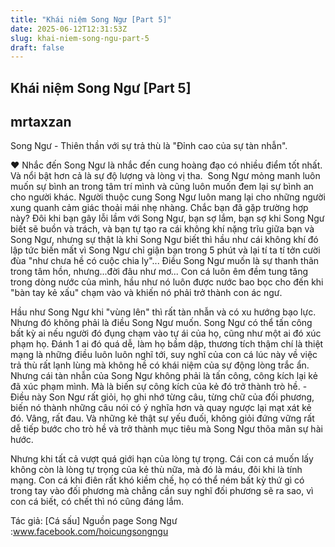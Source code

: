 ```yaml
---
title: "Khái niệm Song Ngư [Part 5]"
date: 2025-06-12T12:31:53Z
slug: khai-niem-song-ngu-part-5
draft: false
---
```


## Khái niệm Song Ngư [Part 5]

## mrtaxzan

Song Ngư - Thiên thần với sự trả thù là "Đỉnh cao của sự tàn nhẫn".​

♥ Nhắc đến Song Ngư là nhắc đến cung hoàng đạo có nhiều điểm tốt nhất. Và nổi bật hơn cả là sự độ lượng và lòng vị tha. ​
Song Ngư mỏng manh luôn muốn sự bình an trong tâm trí mình và cũng luôn muốn đem lại sự bình an cho người khác. Người thuộc cung Song Ngư luôn mang lại cho những người xung quanh cả​m giác thoải mái nhẹ nhàng. 
Chắc bạn đã gặp trường hợp này? 
Đôi khi bạn gây lỗi lầm với Song Ngư, bạn sợ lắm, bạn sợ khi Song Ngư biết sẽ buồn và trách, và bạn tự tạo ra cái không khí nặng trĩu giữa bạn và Song Ngư, nhưng sự thật là khi Song Ngư biết thì hầu như cái không khí đó lập tức biến mất vì Song Ngư chỉ giận bạn trong 5 phút và lại tí ta tí tởn cười đùa "như chưa hề có cuộc chia ly"...
Điều Song Ngư muốn là sự thanh thãn trong tâm hồn, nhưng...đời đâu như mơ...
Con cá luôn êm đềm tung tăng trong dòng nước của mình, hầu như nó luôn được nước bao bọc cho đến khi "bàn tay kẻ xấu" chạm vào và khiến nó phải trở thành con ác ngư.

Hầu như Song Ngư khi "vùng lên" thì rất tàn nhẫn và có xu hướng bạo lực. Nhưng đó không phải là điều Song Ngư muốn.
Song Ngư có thể tấn công bất kỳ ai nếu người đó đụng chạm vào tự ái của họ, cũng như một ai đó xúc phạm họ. Đánh 1 ai đó quá dễ, làm họ bầm dập, thương tích thậm chí là thiệt mạng là những điều luôn luôn nghĩ tới, suy nghĩ của con cá lúc này về việc trả thù rất lạnh lùng mà không hề có khái niệm của sự động lòng trắc ẩn.
Nhưng cái tàn nhẫn của Song Ngư không phải là tấn công, công kích lại kẻ đã xúc phạm mình. 
Mà là biến sự công kích của kẻ đó trở thành trò hề. - Điều này Son Ngư rất giỏi, họ ghi nhớ từng câu, từng chữ của đối phương, biến nó thành những câu nói có ý nghĩa hơn và quay ngược lại mạt xát kẻ đó. Vâng, rất đau.
Và những kẻ thật sự yếu đuối, không giỏi đứng vững rất dễ tiếp bước cho trò hề và trở thành mục tiêu mà Song Ngư thõa mãn sự hài hước. 

Nhưng khi tất cả vượt quá giới hạn của lòng tự trọng. Cái con cá muốn lấy không còn là lòng tự trọng của kẻ thù nữa, mà đó là máu, đôi khi là tính mạng. Con cá khi điên rất khó kiềm chế, họ có thể ném bất kỳ thứ gì có trong tay vào đối phương mà chẳng cần suy nghĩ đối phương sẽ ra sao, vì con cá biết, có chết thì nó cũng đáng lắm.

Tác giả: [Cá sấu]
Nguồn page Song Ngư :www.facebook.com/hoicungsongngu​